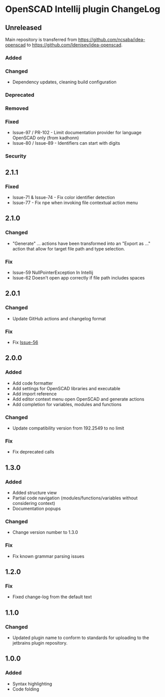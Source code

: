 <!-- Keep a Changelog guide -> https://keepachangelog.com -->

# OpenSCAD Intellij plugin ChangeLog

## Unreleased
Main repository is transferred from https://github.com/ncsaba/idea-openscad to https://github.com/ldenisey/idea-openscad.

### Added

### Changed
- Dependency updates, cleaning build configuration

### Deprecated

### Removed

### Fixed
- Issue-97 / PR-102 - Limit documentation provider for language OpenSCAD only (from kadhonn)
- Issue-80 / Issue-89 - Identifiers can start with digits

### Security
## 2.1.1
### Fixed
- Issue-71 & Issue-74 - Fix color identifier detection
- Issue-77 - Fix npe when invoking file contextual action menu

## 2.1.0
### Changed
- "Generate" ... actions have been transformed into an "Export as ..." action that allow for target file path and type selection.

### Fix
- Issue-59 NullPointerException In Intellij
- Issue-62 Doesn't open app correctly if file path includes spaces

## 2.0.1
### Changed
- Update GitHub actions and changelog format

### Fix
- Fix [Issue-56](https://github.com/ncsaba/idea-openscad/issues/56)

## 2.0.0
### Added
- Add code formatter
- Add settings for OpenSCAD libraries and executable
- Add import reference
- Add editor context menu open OpenSCAD and generate actions
- Add completion for variables, modules and functions

### Changed
- Update compatibility version from 192.2549 to no limit

### Fix
- Fix deprecated calls

## 1.3.0
### Added
- Added structure view
- Partial code navigation (modules/functions/variables without considering context)
- Documentation popups

### Changed
- Change version number to 1.3.0

### Fix
- Fix known grammar parsing issues

## 1.2.0
### Fix
- Fixed change-log from the default text

## 1.1.0
### Changed
- Updated plugin name to conform to standards for uploading to the jetbrains plugin repository.

## 1.0.0
### Added
- Syntax highlighting
- Code folding
